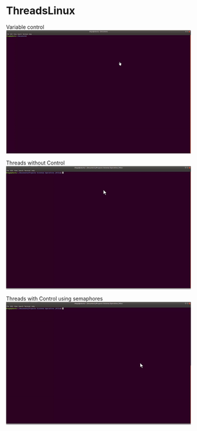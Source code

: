 # ThreadsLinux
Variable control
![](VariableControl.gif)

Threads without Control
![](threads.gif)

Threads with Control using semaphores
![](ThreadControl.gif)
